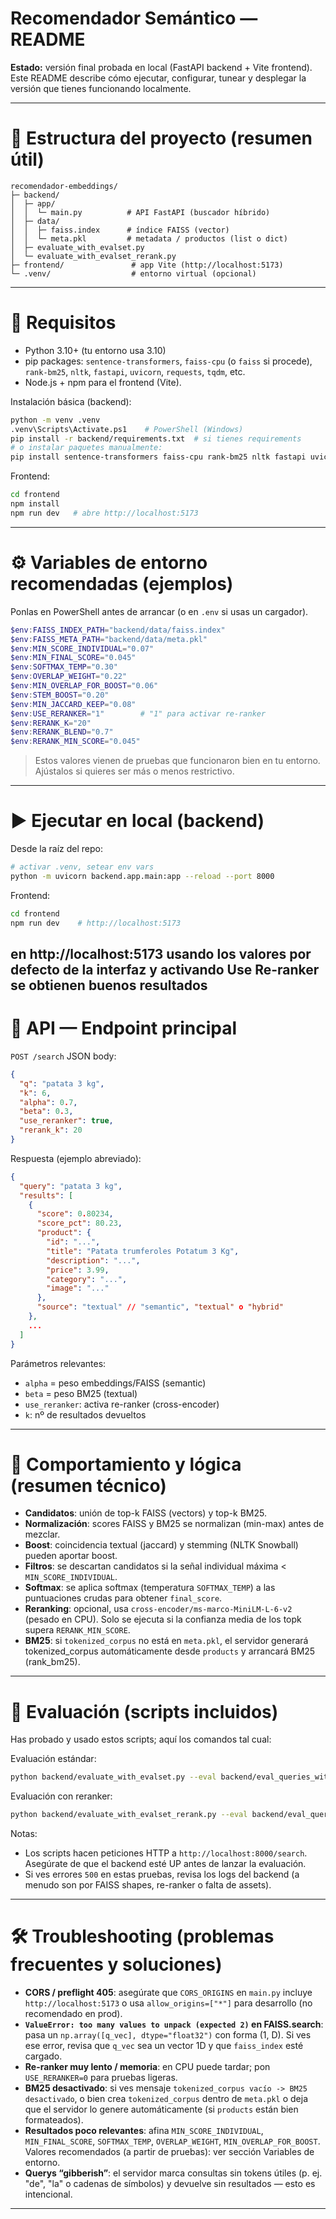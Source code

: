 # Recomendador Semántico — README

**Estado:** versión final probada en local (FastAPI backend + Vite frontend).
Este README describe cómo ejecutar, configurar, tunear y desplegar la versión que tienes funcionando localmente.

---

# 📁 Estructura del proyecto (resumen útil)

```
recomendador-embeddings/
├─ backend/
│  ├─ app/
│  │  └─ main.py          # API FastAPI (buscador híbrido)
│  ├─ data/
│  │  ├─ faiss.index      # índice FAISS (vector)
│  │  └─ meta.pkl         # metadata / productos (list o dict)
│  ├─ evaluate_with_evalset.py
│  └─ evaluate_with_evalset_rerank.py
├─ frontend/               # app Vite (http://localhost:5173)
└─ .venv/                  # entorno virtual (opcional)
```

---

# 🧰 Requisitos

- Python 3.10+ (tu entorno usa 3.10)
- pip packages: `sentence-transformers`, `faiss-cpu` (o `faiss` si procede), `rank-bm25`, `nltk`, `fastapi`, `uvicorn`, `requests`, `tqdm`, etc.
- Node.js + npm para el frontend (Vite).

Instalación básica (backend):

```bash
python -m venv .venv
.venv\Scripts\Activate.ps1    # PowerShell (Windows)
pip install -r backend/requirements.txt  # si tienes requirements
# o instalar paquetes manualmente:
pip install sentence-transformers faiss-cpu rank-bm25 nltk fastapi uvicorn requests tqdm
```

Frontend:

```bash
cd frontend
npm install
npm run dev   # abre http://localhost:5173
```

---

# ⚙️ Variables de entorno recomendadas (ejemplos)

Ponlas en PowerShell antes de arrancar (o en `.env` si usas un cargador).

```powershell
$env:FAISS_INDEX_PATH="backend/data/faiss.index"
$env:FAISS_META_PATH="backend/data/meta.pkl"
$env:MIN_SCORE_INDIVIDUAL="0.07"
$env:MIN_FINAL_SCORE="0.045"
$env:SOFTMAX_TEMP="0.30"
$env:OVERLAP_WEIGHT="0.22"
$env:MIN_OVERLAP_FOR_BOOST="0.06"
$env:STEM_BOOST="0.20"
$env:MIN_JACCARD_KEEP="0.08"
$env:USE_RERANKER="1"        # "1" para activar re-ranker
$env:RERANK_K="20"
$env:RERANK_BLEND="0.7"
$env:RERANK_MIN_SCORE="0.045"
```

> Estos valores vienen de pruebas que funcionaron bien en tu entorno. Ajústalos si quieres ser más o menos restrictivo.

---

# ▶️ Ejecutar en local (backend)

Desde la raíz del repo:

```bash
# activar .venv, setear env vars
python -m uvicorn backend.app.main:app --reload --port 8000
```
Frontend:

```bash
cd frontend
npm run dev    # http://localhost:5173 
```
en http://localhost:5173 usando los valores por defecto de la interfaz y activando Use Re-ranker se obtienen buenos resultados
---

# 📡 API — Endpoint principal

`POST /search` JSON body:

```json
{
  "q": "patata 3 kg",
  "k": 6,
  "alpha": 0.7,
  "beta": 0.3,
  "use_reranker": true,
  "rerank_k": 20
}
```

Respuesta (ejemplo abreviado):

```json
{
  "query": "patata 3 kg",
  "results": [
    {
      "score": 0.80234,
      "score_pct": 80.23,
      "product": {
        "id": "...",
        "title": "Patata trumferoles Potatum 3 Kg",
        "description": "...",
        "price": 3.99,
        "category": "...",
        "image": "..."
      },
      "source": "textual" // "semantic", "textual" o "hybrid"
    },
    ...
  ]
}
```

Parámetros relevantes:
- `alpha` = peso embeddings/FAISS (semantic)
- `beta` = peso BM25 (textual)
- `use_reranker`: activa re-ranker (cross-encoder)
- `k`: nº de resultados devueltos

---

# 🔎 Comportamiento y lógica (resumen técnico)

- **Candidatos**: unión de top-k FAISS (vectors) y top-k BM25.
- **Normalización**: scores FAISS y BM25 se normalizan (min-max) antes de mezclar.
- **Boost**: coincidencia textual (jaccard) y stemming (NLTK Snowball) pueden aportar boost.
- **Filtros**: se descartan candidatos si la señal individual máxima < `MIN_SCORE_INDIVIDUAL`.
- **Softmax**: se aplica softmax (temperatura `SOFTMAX_TEMP`) a las puntuaciones crudas para obtener `final_score`.
- **Reranking**: opcional, usa `cross-encoder/ms-marco-MiniLM-L-6-v2` (pesado en CPU). Solo se ejecuta si la confianza media de los topk supera `RERANK_MIN_SCORE`.
- **BM25**: si `tokenized_corpus` no está en `meta.pkl`, el servidor generará tokenized_corpus automáticamente desde `products` y arrancará BM25 (rank_bm25).

---

# 🧪 Evaluación (scripts incluidos)

Has probado y usado estos scripts; aquí los comandos tal cual:

Evaluación estándar:
```bash
python backend/evaluate_with_evalset.py --eval backend/eval_queries_with_gtids.json --steps 11 --k 6
```

Evaluación con reranker:
```bash
python backend/evaluate_with_evalset_rerank.py --eval backend/eval_queries_with_gtids.json --steps 11 --k 6 --rerank_k 20
```

Notas:
- Los scripts hacen peticiones HTTP a `http://localhost:8000/search`. Asegúrate de que el backend esté UP antes de lanzar la evaluación.
- Si ves errores `500` en estas pruebas, revisa los logs del backend (a menudo son por FAISS shapes, re-ranker o falta de assets).

---

# 🛠 Troubleshooting (problemas frecuentes y soluciones)

- **CORS / preflight 405**: asegúrate que `CORS_ORIGINS` en `main.py` incluye `http://localhost:5173` o usa `allow_origins=["*"]` para desarrollo (no recomendado en prod).
- **`ValueError: too many values to unpack (expected 2)` en FAISS.search**: pasa un `np.array([q_vec], dtype="float32")` con forma (1, D). Si ves ese error, revisa que `q_vec` sea un vector 1D y que `faiss_index` esté cargado.
- **Re-ranker muy lento / memoria**: en CPU puede tardar; pon `USE_RERANKER=0` para pruebas ligeras.
- **BM25 desactivado**: si ves mensaje `tokenized_corpus vacío -> BM25 desactivado`, o bien crea `tokenized_corpus` dentro de `meta.pkl` o deja que el servidor lo genere automáticamente (si `products` están bien formateados).
- **Resultados poco relevantes**: afina `MIN_SCORE_INDIVIDUAL`, `MIN_FINAL_SCORE`, `SOFTMAX_TEMP`, `OVERLAP_WEIGHT`, `MIN_OVERLAP_FOR_BOOST`. Valores recomendados (a partir de pruebas): ver sección Variables de entorno.
- **Querys “gibberish”**: el servidor marca consultas sin tokens útiles (p. ej. "de", "la" o cadenas de símbolos) y devuelve sin resultados — esto es intencional.

---


